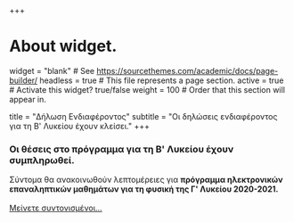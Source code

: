 +++
# About widget.
widget = "blank"  # See https://sourcethemes.com/academic/docs/page-builder/
headless = true  # This file represents a page section.
active = true  # Activate this widget? true/false
weight = 100  # Order that this section will appear in.

title = "Δήλωση Ενδιαφέροντος"
subtitle = "Οι δηλώσεις ενδιαφέροντος για τη Β' Λυκείου έχουν κλείσει."
+++

### Οι θέσεις στο πρόγραμμα για τη Β' Λυκείου έχουν συμπληρωθεί.

Σύντομα θα ανακοινωθούν λεπτομέρειες για **πρόγραμμα ηλεκτρονικών επαναληπτικών μαθημάτων για τη φυσική της Γ' Λυκείου 2020-2021.**
<br/>
<br/>
[Μείνετε συντονισμένοι...](https://facebook.com/GiorPanagiotakopoulos)